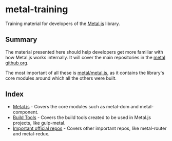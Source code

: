 # metal-training

Training material for developers of the
[Metal.js](https://github.com/metal/metal.js) library.

## Summary

The material presented here should help developers get more familiar with how
Metal.js works internally. It will cover the main repositories in the
[metal github org](https://github.com/metal).

The most important of all these
is [metal/metal.js](https://github.com/metal/metal.js), as it contains the
library's core modules around which all the others were built.

## Index

* [Metal.js](docs/Metal.js.md) - Covers the core modules such as metal-dom and metal-component.
* [Build Tools](docs/build-tools.md) - Covers the build tools created to be used in Metal.js projects, like gulp-metal.
* [Important official repos](docs/important-repos.md) - Covers other important repos, like metal-router and metal-redux.

